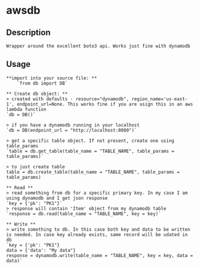 # awsdb

## Description
	Wrapper around the excellent boto3 api. Works just fine with dynamodb
 
## Usage
	**import into your source file: **
		`from db import DB`
	
	** Create db object: **
	> created with defaults - resource="dynamodb", region_name='us-east-1', endpoint_url=None. This works fine if you are usign this in an aws lambda function
	`db = DB()`
	
	> if you have a dynamodb running in your localhost
	`db = DB(endpoint_url = "http://localhost:8000")`
	
	> get a specific table object. If not present, create one using table_params
	`table = db.get_table(table_name = "TABLE_NAME", table_params = table_params)`
	
	> to just create table
	table = db.create_table(table_name = "TABLE_NAME", table_params = table_params)
	
	** Read **
	> read something from db for a specific primary key. In my case I am using dynamodb and I get json response
	`key = {'pk': "PK1"}`
	> response will contain 'Item' object from my dynamodb table
	`response = db.read(table_name = "TABLE_NAME", key = key)`
	
	** Write **
	> write something to db. In this case both key and data to be written is needed. In case key already exists, same record will be udated in db
	`key = {'pk': "PK1"}
	data = {'data': "My data"}
	response = dynamodb.write(table_name = "TABLE_NAME", key = key, data = data)`
     
    
